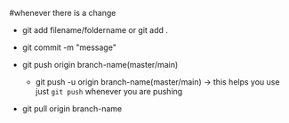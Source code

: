 #whenever there is a change
- git add filename/foldername or git add .
- git commit -m "message"


- git push origin branch-name(master/main) 
    - git push -u origin branch-name(master/main) -> this helps you use just `git push` whenever you are pushing

- git pull origin branch-name